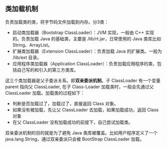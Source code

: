 ## 类加载机制

负责加载类的类，将字节码文件加载到内存。分3类：

- 启动类加载器（Bootstrap ClassLoader）：JVM 实现，一般由 C++  实现的。负责加载 Java 的基础类，主要是 /lib/rt.jar，日常使用的 Java   类库比如 String、ArrayList。
- 扩展类加载器（Extension ClassLoader）：负责加载 Java 的扩展类。一般为 /lib/ext 目录。
- 应用程序类加载器（Application ClassLoader）：负责加载应用程序的类，包括自己写的和引入的第三方类库。

这三个类加载器是父子委派关系。即**双亲委派机制**。子 ClassLoader 有一个变量 parent 指向父 ClassLoader, 在子 Class-Loader 加载类时，一般会先通过父 ClassLoader 加载。加载类的过程如下：

- 判断是否加载过了，加载过了，直接返回 Class 对象。
- 如果没有被加载，先让父 ClassLoader 去加载，如果加载成功，返回 Class 对象
- 在父 ClassLoader 没有加载成功的前提下，自己尝试加载类。

双亲委派机制的目的就是为了避免 Java 类库被覆盖。比如用户程序定义了一个 java.lang.String，通过双亲委派只会被 BootStrap ClassLoader 加载。



